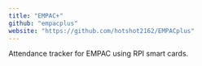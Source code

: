 ```yaml
---
title: "EMPAC+"
github: "empacplus"
website: "https://github.com/hotshot2162/EMPACplus"
---
```


Attendance tracker for EMPAC using RPI smart cards.
